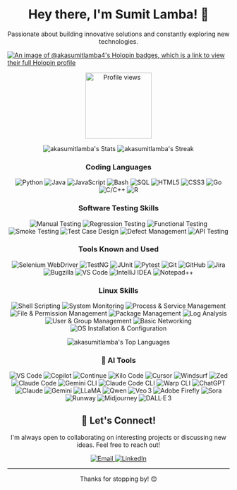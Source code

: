 <div align="center">
  <h1>Hey there, I'm Sumit Lamba! 👋</h1>
  <p>Passionate about building innovative solutions and constantly exploring new technologies.</p>
</div>

[![An image of @akasumitlamba4's Holopin badges, which is a link to view their full Holopin profile](https://holopin.me/akasumitlamba4)](https://holopin.io/@akasumitlamba4)

<div align="center">
  <img src="https://komarev.com/ghpvc/?username=akasumitlamba" alt="Profile views" width="150"/>
</div>

<div align="center">

![akasumitlamba's Stats](https://github-readme-stats.vercel.app/api?username=akasumitlamba&theme=vue-dark&show_icons=true&hide_border=true&count_private=true) ![akasumitlamba's Streak](https://github-readme-streak-stats.herokuapp.com/?user=akasumitlamba&theme=vue-dark&hide_border=true) 
  
### Coding Languages
<p>
  <img src="https://img.shields.io/badge/Python-3776AB?style=for-the-badge&logo=python&logoColor=white" alt="Python"/>
  <img src="https://img.shields.io/badge/Java-007396?style=for-the-badge&logo=java&logoColor=white" alt="Java"/>
  <img src="https://img.shields.io/badge/JavaScript-F7DF1E?style=for-the-badge&logo=javascript&logoColor=black" alt="JavaScript"/>
  <img src="https://img.shields.io/badge/Bash-4EAA25?style=for-the-badge&logo=gnu-bash&logoColor=white" alt="Bash"/>
  <img src="https://img.shields.io/badge/SQL-4479A1?style=for-the-badge&logo=postgresql&logoColor=white" alt="SQL"/>
  <img src="https://img.shields.io/badge/HTML5-E34F26?style=for-the-badge&logo=html5&logoColor=white" alt="HTML5"/>
  <img src="https://img.shields.io/badge/CSS3-1572B6?style=for-the-badge&logo=css3&logoColor=white" alt="CSS3"/>
  <img src="https://img.shields.io/badge/Go-00ADD8?style=for-the-badge&logo=go&logoColor=white" alt="Go"/>
  <img src="https://img.shields.io/badge/C%2FC%2B%2B-00599C?style=for-the-badge&logo=c%2B%2B&logoColor=white" alt="C/C++"/>
  <img src="https://img.shields.io/badge/R-276DC3?style=for-the-badge&logo=r&logoColor=white" alt="R"/>
</p>

### Software Testing Skills
<p>
  <img src="https://img.shields.io/badge/Manual_Testing-0056B3?style=for-the-badge&logo=testing-library&logoColor=white" alt="Manual Testing"/>
  <!--  <img src="https://img.shields.io/badge/Automation_Testing-00A86B?style=for-the-badge&logo=selenium&logoColor=white" alt="Automation Testing"/> -->
  <img src="https://img.shields.io/badge/Regression_Testing-FF6F61?style=for-the-badge&logo=mocha&logoColor=white" alt="Regression Testing"/>
  <img src="https://img.shields.io/badge/Functional_Testing-6C5B7B?style=for-the-badge&logo=jest&logoColor=white" alt="Functional Testing"/>
  <img src="https://img.shields.io/badge/Smoke_Testing-F7CAC9?style=for-the-badge&logo=cypress&logoColor=black" alt="Smoke Testing"/>
  <img src="https://img.shields.io/badge/Test_Case_Design-4CAF50?style=for-the-badge&logo=testing-library&logoColor=white" alt="Test Case Design"/>
  <img src="https://img.shields.io/badge/Defect_Management-D9534F?style=for-the-badge&logo=jira&logoColor=white" alt="Defect Management"/>
  <img src="https://img.shields.io/badge/API_Testing-FCA311?style=for-the-badge&logo=postman&logoColor=white" alt="API Testing"/>
</p>

### Tools Known and Used
<p>
  <img src="https://img.shields.io/badge/Selenium_WebDriver-43B02A?style=for-the-badge&logo=selenium&logoColor=white" alt="Selenium WebDriver"/>
  <img src="https://img.shields.io/badge/TestNG-CC0000?style=for-the-badge&logo=testng&logoColor=white" alt="TestNG"/>
  <img src="https://img.shields.io/badge/JUnit-25A162?style=for-the-badge&logo=junit5&logoColor=white" alt="JUnit"/>
  <img src="https://img.shields.io/badge/Pytest-0A9EDC?style=for-the-badge&logo=pytest&logoColor=white" alt="Pytest"/>
  <img src="https://img.shields.io/badge/Git-F05032?style=for-the-badge&logo=git&logoColor=white" alt="Git"/>
  <img src="https://img.shields.io/badge/GitHub-181717?style=for-the-badge&logo=github&logoColor=white" alt="GitHub"/>
<!--   <img src="https://img.shields.io/badge/GitHub_Actions-267B94?style=for-the-badge&logo=github-actions&logoColor=white" alt="GitHub Actions"/> -->
  <img src="https://img.shields.io/badge/Jira-0052CC?style=for-the-badge&logo=jira&logoColor=white" alt="Jira"/>
<!--   <img src="https://img.shields.io/badge/TestRail-354366?style=for-the-badge&logo=testrail&logoColor=white" alt="TestRail"/> -->
  <img src="https://img.shields.io/badge/Bugzilla-CC0000?style=for-the-badge&logo=bugzilla&logoColor=white" alt="Bugzilla"/>
  <img src="https://img.shields.io/badge/VS_Code-007ACC?style=for-the-badge&logo=visual-studio-code&logoColor=white" alt="VS Code"/>
  <img src="https://img.shields.io/badge/IntelliJ_IDEA-000000?style=for-the-badge&logo=intellij-idea&logoColor=white" alt="IntelliJ IDEA"/>
  <img src="https://img.shields.io/badge/Notepad%2B%2B-90E590?style=for-the-badge&logo=notepad%2B%2B&logoColor=black" alt="Notepad++"/>
<!--   <img src="https://img.shields.io/badge/Fiddler-00ADEF?style=for-the-badge&logo=fiddler&logoColor=white" alt="Fiddler"/> -->
</p>

### Linux Skills
<p>
  <img src="https://img.shields.io/badge/Shell_Scripting-121011?style=for-the-badge&logo=gnu-bash&logoColor=white" alt="Shell Scripting"/>
  <img src="https://img.shields.io/badge/System_Monitoring-007ACC?style=for-the-badge&logo=linux&logoColor=white" alt="System Monitoring"/>
  <img src="https://img.shields.io/badge/Process_&_Service_Management-4CAF50?style=for-the-badge&logo=linux&logoColor=white" alt="Process & Service Management"/>
  <img src="https://img.shields.io/badge/File_&_Permission_Management-E91E63?style=for-the-badge&logo=linux&logoColor=white" alt="File & Permission Management"/>
  <img src="https://img.shields.io/badge/Package_Management-00BCD4?style=for-the-badge&logo=linux&logoColor=white" alt="Package Management"/>
  <img src="https://img.shields.io/badge/Log_Analysis-FFC107?style=for-the-badge&logo=linux&logoColor=black" alt="Log Analysis"/>
  <img src="https://img.shields.io/badge/User_&_Group_Management-8BC34A?style=for-the-badge&logo=linux&logoColor=white" alt="User & Group Management"/>
<!--   <img src="https://img.shields.io/badge/Crontab_Scheduling-9C27B0?style=for-the-badge&logo=linux&logoColor=white" alt="Crontab Scheduling"/> -->
  <img src="https://img.shields.io/badge/Basic_Networking-FF5722?style=for-the-badge&logo=linux&logoColor=white" alt="Basic Networking"/>
  <img src="https://img.shields.io/badge/OS_Installation_&_Configuration-607D8B?style=for-the-badge&logo=linux&logoColor=white" alt="OS Installation & Configuration"/>
</p>

![akasumitlamba's Top Languages](https://github-readme-stats.vercel.app/api/top-langs/?username=akasumitlamba&theme=vue-dark&show_icons=true&hide_border=true&layout=compact)

### 🤖 AI Tools 

<img src="https://img.shields.io/badge/Visual%20Studio%20Code-007ACC?style=for-the-badge&logo=visual-studio-code&logoColor=white" alt="VS Code"/> <img src="https://img.shields.io/badge/GitHub%20Copilot-8957E5?style=for-the-badge&logo=github-copilot&logoColor=white" alt="Copilot"/> <img src="https://img.shields.io/badge/Continue-8A2BE2?style=for-the-badge" alt="Continue"/> <img src="https://img.shields.io/badge/Kilo%20Code-FFA500?style=for-the-badge" alt="Kilo Code"/> <img src="https://img.shields.io/badge/Cursor-000000?style=for-the-badge" alt="Cursor"/> <img src="https://img.shields.io/badge/Windsurf-00BFFF?style=for-the-badge" alt="Windsurf"/> <img src="https://img.shields.io/badge/Zed-EA1E63?style=for-the-badge" alt="Zed"/> <img src="https://img.shields.io/badge/Claude%20Code-D97757?style=for-the-badge" alt="Claude Code"/>
<img src="https://img.shields.io/badge/Gemini%20CLI-8E75B2?style=for-the-badge&logo=google-gemini&logoColor=white" alt="Gemini CLI"/> <img src="https://img.shields.io/badge/Claude%20Code-D97757?style=for-the-badge" alt="Claude Code CLI"/> <img src="https://img.shields.io/badge/Warp-01A4FF?style=for-the-badge&logo=warp&logoColor=white" alt="Warp CLI"/> 
<img src="https://img.shields.io/badge/ChatGPT-74aa9c?style=for-the-badge&logo=openai&logoColor=white" alt="ChatGPT"/> <img src="https://img.shields.io/badge/Claude-D97757?style=for-the-badge" alt="Claude"/> <img src="https://img.shields.io/badge/Gemini-8E75B2?style=for-the-badge&logo=google-gemini&logoColor=white" alt="Gemini"/> <img src="https://img.shields.io/badge/LLaMA-795548?style=for-the-badge" alt="LLaMA"/> <img src="https://img.shields.io/badge/Qwen-9C27B0?style=for-the-badge" alt="Qwen"/>
<img src="https://img.shields.io/badge/Veo3-00BFFF?style=for-the-badge" alt="Veo 3"/> <img src="https://img.shields.io/badge/Adobe%20Firefly-FF0000?style=for-the-badge&logo=adobe-firefly&logoColor=white" alt="Adobe Firefly"/> <img src="https://img.shields.io/badge/Sora-6A1B9A?style=for-the-badge" alt="Sora"/> <img src="https://img.shields.io/badge/Runway-673AB7?style=for-the-badge&logo=runway&logoColor=white" alt="Runway"/> <img src="https://img.shields.io/badge/Midjourney-0D47A1?style=for-the-badge&logo=midjourney&logoColor=white" alt="Midjourney"/> <img src="https://img.shields.io/badge/DALL·E%203-43A047?style=for-the-badge&logo=dalle&logoColor=white" alt="DALL·E 3"/>

</div>
<div align="center">
  
## 🤝 Let's Connect!

I'm always open to collaborating on interesting projects or discussing new ideas. Feel free to reach out!

<p>
  <a href="mailto:akasumitlamba@gmail.com">
    <img src="https://img.shields.io/badge/Email-D14836?style=for-the-badge&logo=gmail&logoColor=white" alt="Email"/>
  </a>
  <a href="https://linkedin.com/in/akasumitlamba">
    <img src="https://img.shields.io/badge/LinkedIn-0A66C2?style=for-the-badge&logo=linkedin&logoColor=white" alt="LinkedIn"/>
  </a>
  </p>
</div>

---

<div align="center">
  <p>Thanks for stopping by! 😊</p>
</div>
